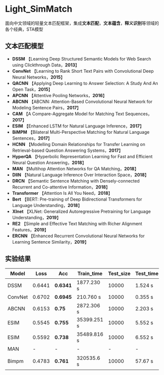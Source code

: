 # Light_SimMatch
面向中文领域的轻量文本匹配框架，集成**文本匹配**，**文本蕴含**，**释义识别**等领域的各个经典，STA模型

## 文本匹配模型
- **DSSM** 【Learning Deep Structured Semantic Models 
 for Web Search using Clickthrough Data，**2013**】  
- **ConvNet** 【Learning to Rank Short Text Pairs with Convolutional Deep
Neural Networks，**2015**】
- **QACNN** 【Applying Deep Learning to Answer Selection: A Study And An Open Task，**2015**】
- **APCNN** 【Attentive Pooling Networks，**2016**】
- **ABCNN** 【ABCNN: Attention-Based Convolutional Neural Network
for Modeling Sentence Pairs，**2017**】
- **CAM** 【A Compare-Aggregate Model for Matching
Text Sequences，**2017**】
- **ESIM** 【Enhanced LSTM for Natural Language Inference，**2017**】
- **BiMPM** 【Bilateral Multi-Perspective
Matching for Natural Language Sentences，**2017**】
- **HCNN** 【Modelling Domain Relationships for Transfer Learning on Retrieval-based Question Answering Systems，**2017**】
- **HyperQA** 【Hyperbolic Representation Learning for Fast and Efficient Neural Question Answering，**2018**】
- **MAN** 【Multihop Attention Networks for QA Matching，**2018**】
- **DIIN** 【Natural Language Inference Over
Interaction Space，**2018**】
- **DRCN** 【Semantic Sentence Matching with Densely-connected
Recurrent and Co-attentive Information，**2018**】
- **Transformer** 【Attention Is All You Need，**2018**】
- **Bert** 【BERT: Pre-training of Deep Bidirectional Transformers for Language Understanding，**2018**】
- **Xlnet** 【XLNet: Generalized Autoregressive Pretraining for Language Understanding，**2019**】
- **RE2** 【Simple and Effective Text Matching with Richer Alignment Features，**2019**】
- **ERCNN** 【Enhanced Recurrent Convolutional Neural Networks for Learning Sentence Similarity，**2019**】

## 实验结果
|Model|Loss|Acc|Train_time|Test_size|Test_time|Best_epoch|输入说明|论文地址|年份|  
|-|-|-|-|-|-|-|-|-|-|  
|DSSM|0.6441|**0.6341**|1877.230 s|10000|1.524 s|15|字向量|[DSSM](https://posenhuang.github.io/papers/cikm2013_DSSM_fullversion.pdf)|2013|    
|ConvNet|0.6702|**0.6945**|210.760 s|10000|0.355 s|6|字向量|[ConvNet](http://citeseerx.ist.psu.edu/viewdoc/download?doi=10.1.1.723.6492&rep=rep1&type=pdf)|2015|
|ABCNN|0.6153|**0.75**|2872.306 s|10000|2.203 s|29|字向量|[ABCNN](https://arxiv.org/pdf/1512.05193.pdf)|2017|
|ESIM|0.5545|**0.755**|35399.251 s|10000|5.552 s|41|字向量|[ESIM](https://arxiv.org/pdf/1609.06038.pdf)|2017|
|ESIM|0.5592|**0.738**|35489.816 s|10000|6.552 s|18|字向量+Attention_Mask|[ESIM](https://arxiv.org/pdf/1609.06038.pdf)|2017|
|MAN|-|-|-|-|-|-|-|[MAN](http://delivery.acm.org/10.1145/3220000/3210009/p325-tran.pdf?ip=202.115.52.109&id=3210009&acc=ACTIVE%20SERVICE&key=BF85BBA5741FDC6E%2E384BFA948992204F%2E4D4702B0C3E38B35%2E4D4702B0C3E38B35&__acm__=1572317138_05182aabf32fd701d6c3fa249583e750)|2018|  
|Bimpm|0.4783|**0.761**|320535.6 s|10000|57.67 s|44|字向量+静态词向量|[BiMPM](https://arxiv.org/pdf/1702.03814.pdf)|2017|
